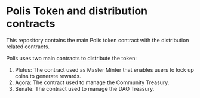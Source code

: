 # Polis Token and distribution contracts

This repository contains the main Polis token contract with the distribution related contracts.

Polis uses two main contracts to distribute the token:

1. Plutus: The contract used as Master Minter that enables users to lock up coins to generate rewards.
2. Agora: The contract used to manage the Community Treasury.
3. Senate: The contract used to manage the DAO Treasury.

